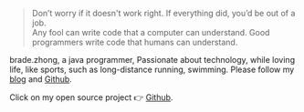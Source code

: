 > Don’t worry if it doesn't work right. If everything did, you’d be out of a job.  
> Any fool can write code that a computer can understand. Good programmers write code that humans can understand.

brade.zhong, a java programmer, Passionate about technology, while loving life, like sports, such as long-distance running, swimming. Please follow my [blog](http://blog.youyeetech.com) and [Github](http://github.com/brade1314).

Click on my open source project  👉 [Github](http://github.com/brade1314).